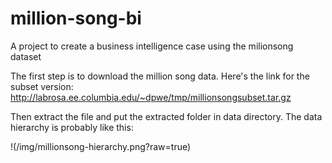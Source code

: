 # million-song-bi

A project to create a business intelligence case using the milionsong dataset

The first step is to download the million song data. Here's the link for the subset
version: http://labrosa.ee.columbia.edu/~dpwe/tmp/millionsongsubset.tar.gz

Then extract the file and put the extracted folder in data directory. The data hierarchy is probably like this:

!(/img/millionsong-hierarchy.png?raw=true)







